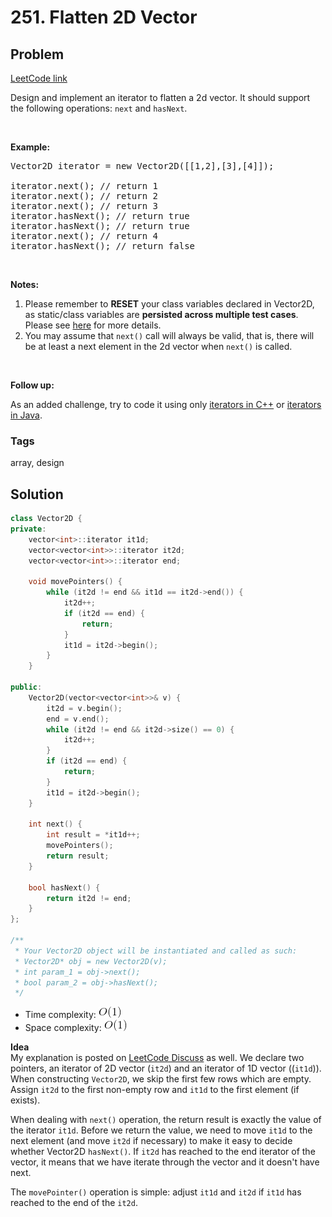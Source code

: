 # 251. Flatten 2D Vector
## Problem
[LeetCode link](https://leetcode.com/problems/flatten-2d-vector/)  
<div class="content__u3I1 question-content__JfgR"><div><p>Design and implement an iterator to flatten a 2d vector. It should support the following operations: <code>next</code> and <code>hasNext</code>.</p>

<p>&nbsp;</p>

<p><b>Example:</b></p>

<pre>Vector2D iterator = new Vector2D([[1,2],[3],[4]]);

iterator.next(); // return 1
iterator.next(); // return 2
iterator.next(); // return 3
iterator.hasNext(); // return true
iterator.hasNext(); // return true
iterator.next(); // return 4
iterator.hasNext(); // return false
</pre>

<p>&nbsp;</p>

<p><strong>Notes:</strong></p>

<ol>
    <li>Please remember to <b>RESET</b> your class variables declared in Vector2D, as static/class variables are <b>persisted across multiple test cases</b>. Please see <a href="https://leetcode.com/faq/" target="_blank">here</a> for more details.</li>
    <li>You may assume that <code>next()</code> call will always be valid, that is, there will be at least a next element in the 2d vector when <code>next()</code> is called.</li>
</ol>

<p>&nbsp;</p>

<p><b>Follow up:</b></p>

<p>As an added challenge, try to code it using only <a href="http://www.cplusplus.com/reference/iterator/iterator/" target="_blank">iterators in C++</a> or <a href="http://docs.oracle.com/javase/7/docs/api/java/util/Iterator.html" target="_blank">iterators in Java</a>.</p>
</div></div>

### Tags
array, design

## Solution
```c++
class Vector2D {
private:
    vector<int>::iterator it1d;
    vector<vector<int>>::iterator it2d;
    vector<vector<int>>::iterator end;
    
    void movePointers() {
        while (it2d != end && it1d == it2d->end()) {
            it2d++;
            if (it2d == end) {
                return;
            }
            it1d = it2d->begin();
        }
    }
    
public:
    Vector2D(vector<vector<int>>& v) {
        it2d = v.begin();
        end = v.end();
        while (it2d != end && it2d->size() == 0) {
            it2d++;
        }
        if (it2d == end) {
            return;
        }
        it1d = it2d->begin();
    }
    
    int next() {
        int result = *it1d++;
        movePointers();
        return result;
    }
    
    bool hasNext() {
        return it2d != end;
    }
};

/**
 * Your Vector2D object will be instantiated and called as such:
 * Vector2D* obj = new Vector2D(v);
 * int param_1 = obj->next();
 * bool param_2 = obj->hasNext();
 */
```
- Time complexity: ![](resources/constant.png)  
- Space complexity: ![](resources/constant.png)

**Idea**  
My explanation is posted on [LeetCode Discuss](https://leetcode.com/problems/flatten-2d-vector/discuss/469848/Simple-C%2B%2B-Solution-with-explanation-beats-99) as well.
We declare two pointers, an iterator of 2D vector (`it2d`) and an iterator of 1D vector ((`it1d`)). 
When constructing `Vector2D`, we skip the first few rows which are empty. Assign `it2d` to the first non-empty row and `it1d` to the first element (if exists).

When dealing with `next()` operation, the return result is exactly the value of the iterator `it1d`. Before we return the value, we need to move `it1d` to the next element (and move `it2d` if necessary) to make it easy to decide whether Vector2D `hasNext()`. If `it2d` has reached to the end iterator of the vector, it means that we have iterate through the vector and it doesn't have next.

The `movePointer()` operation is simple: adjust `it1d` and `it2d` if `it1d` has reached to the end of the `it2d`.